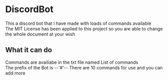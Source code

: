 # DiscordBot

This a discord bot that I have made with loads of commands available  
The MIT License has been applied to this project so you are able to change the whole document at your wish  

## What it can do

Commands are availiabe in the txt file named List of commands  
The prefix of the Bot is --'#'--
There are 10 commands for use and you can add more